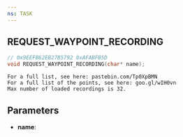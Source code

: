 ```yaml
---
ns: TASK
---
```

## REQUEST_WAYPOINT_RECORDING

```c
// 0x9EEFB62EB27B5792 0xAFABFB5D
void REQUEST_WAYPOINT_RECORDING(char* name);
```

```
For a full list, see here: pastebin.com/Tp0XpBMN  
For a full list of the points, see here: goo.gl/wIH0vn  
Max number of loaded recordings is 32.  
```

## Parameters
* **name**: 

